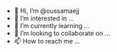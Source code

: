 - 👋 Hi, I’m @oussamaejj
- 👀 I’m interested in ...
- 🌱 I’m currently learning ...
- 💞️ I’m looking to collaborate on ...
- 📫 How to reach me ...

<!---
oussamaejj/oussamaejj is a ✨ special ✨ repository because its `README.md` (this file) appears on your GitHub profile.
You can click the Preview link to take a look at your changes.
---> 

